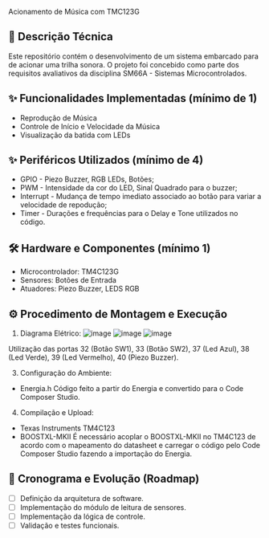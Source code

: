 Acionamento de Música com TMC123G

## 📝 Descrição Técnica

Este repositório contém o desenvolvimento de um sistema embarcado para de acionar uma trilha sonora. O projeto foi concebido como parte dos requisitos avaliativos da disciplina SM66A - Sistemas Microcontrolados.

## ✨ Funcionalidades Implementadas (mínimo de 1)

- Reprodução de Música
- Controle de Início e Velocidade da Música
- Visualização da batida com LEDs

## ✨ Periféricos Utilizados (mínimo de 4)

- GPIO - Piezo Buzzer, RGB LEDs, Botões;
- PWM - Intensidade da cor do LED, Sinal Quadrado para o buzzer;
- Interrupt - Mudança de tempo imediato associado ao botão para variar a velocidade de repodução;
- Timer - Durações e frequências para o Delay e Tone utilizados no código.


## 🛠️ Hardware e Componentes (mínimo 1)

* Microcontrolador: TM4C123G
* Sensores: Botões de Entrada
* Atuadores: Piezo Buzzer, LEDS RGB

## ⚙️ Procedimento de Montagem e Execução

1.  Diagrama Elétrico:
![image](https://github.com/user-attachments/assets/1f1ccb4c-b55b-42ae-9317-8f56d2ffdf68)
![image](https://github.com/user-attachments/assets/c2d2ed0c-4e48-4e10-9885-6a53549f4ce1)
![image](https://github.com/user-attachments/assets/19c587b7-6149-4c4f-a906-a1352f441b36)

Utilização das portas 32 (Botão SW1), 33 (Botão SW2), 37 (Led Azul), 38 (Led Verde), 39 (Led Vermelho), 40 (Piezo Buzzer). 

3.  Configuração do Ambiente: 
 - Energia.h
 Código feito a partir do Energia e convertido para o Code Composer Studio.

4.  Compilação e Upload:
- Texas Instruments TM4C123
- BOOSTXL-MKII
 É necessário acoplar o BOOSTXL-MKII no TM4C123 de acordo com o mapeamento do datasheet e carregar o código pelo Code Composer Studio fazendo a importação do Energia. 

## 🚀 Cronograma e Evolução (Roadmap)

- [ ] Definição da arquitetura de software.
- [ ] Implementação do módulo de leitura de sensores.
- [ ] Implementação da lógica de controle.
- [ ] Validação e testes funcionais.
